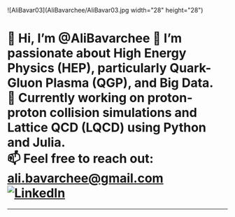  ![AliBavar03](AliBavarchee/AliBavar03.jpg width="28" height="28")
 
👋 Hi, I’m @AliBavarchee
👀 I’m passionate about High Energy Physics (HEP), particularly Quark-Gluon Plasma (QGP), and Big Data.  
🌱 Currently working on proton-proton collision simulations and Lattice QCD (LQCD) using Python and Julia.  
📫 Feel free to reach out: [ali.bavarchee@gmail.com](mailto:ali.bavarchee@gmail.com)  
[![LinkedIn](https://img.shields.io/badge/LinkedIn-0077B5?style=flat&logo=linkedin&logoColor=white)](https://www.linkedin.com/in/ali-bavarchee-qip/)
====

---




<!---
AliBavarchee/AliBavarchee is a ✨ special ✨ repository because its `README.md` (this file) appears on your GitHub profile.
You can click the Preview link to take a look at your changes.
--->

